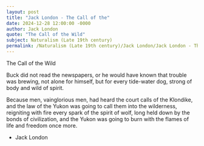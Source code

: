 ```yaml
---
layout: post
title: "Jack London - The Call of the"
date: 2024-12-28 12:00:00 -0000
author: Jack London
quote: "The Call of the Wild"
subject: Naturalism (Late 19th century)
permalink: /Naturalism (Late 19th century)/Jack London/Jack London - The Call of the
---
```


The Call of the Wild

Buck did not read the newspapers, or he would have known that trouble was brewing, not alone for himself, but for every tide-water dog, strong of body and wild of spirit.

Because men, vainglorious men, had heard the court calls of the Klondike, and the law of the Yukon was going to call them into the wilderness, reigniting with fire every spark of the spirit of wolf, long held down by the bonds of civilization, and the Yukon was going to burn with the flames of life and freedom once more.

- Jack London
